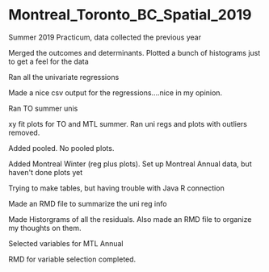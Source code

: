 # Montreal_Toronto_BC_Spatial_2019
Summer 2019 Practicum, data collected the previous year

Merged the outcomes and determinants. Plotted a bunch of histograms just to get a feel for the data

Ran all the univariate regressions

Made a nice csv output for the regressions....nice in my opinion. 

Ran TO summer unis

xy fit plots for TO and MTL summer. Ran uni regs and plots with outliers removed. 

Added pooled. No pooled plots.

Added Montreal Winter (reg plus plots). Set up Montreal Annual data, but haven't done plots yet

Trying to make tables, but having trouble with Java R connection

Made an RMD file to summarize the uni reg info

Made Historgrams of all the residuals. Also made an RMD file to organize my thoughts on them. 

Selected variables for MTL Annual

RMD for variable selection completed. 